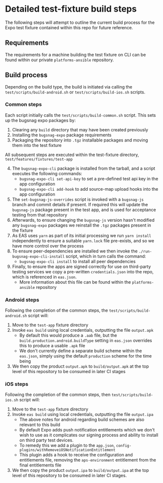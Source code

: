 # Detailed test-fixture build steps

The following steps will attempt to outline the current build process for the Expo test fixture contained within this repo for future reference.

## Requirements

The requirements for a machine building the test fixture on CLI can be found within our private `platforms-ansible` repository.

## Build process

Depending on the build type, the build is initiated via calling the `test/scripts/build-android.sh` or `test/scripts/build-ios.sh` scripts.

### Common steps

Each script initially calls the `test/scripts/build-common.sh` script.  This sets up the bugsnag expo packages by:

1. Clearing any `build` directory that may have been created previously
2. Installing the `bugsnag-expo` package requirements
3. Packaging the repository into `.tgz` installable packages and moving them into the test fixture

All subsequent steps are executed within the test-fixture directory, `test/features/fixtures/test-app`

4. The `bugsnag-expo-cli` package is installed from the tarball, and a script executes the following commands:
    - `bugsnag-expo-cli set-api-key` to set a pre-defined test api key in the app configuration
    - `bugsnag-expo-cli add-hook` to add source-map upload hooks into the app configuration
5. The `set-bugsnag-js-overrides` script is invoked with a `bugsnag-js` branch and commit details if present. If required this will update the `bugsnag-js` package present in the test app, and is used for acceptance testing from that repository
6. Afterwards, to ensure changing the `bugsnag-js` version hasn't modified any `bugsnag-expo` packages we reinstall the `.tgz` packages present in the fixture
7. As EAS uses `yarn` as part of its initial processing we run `yarn install` independently to ensure a suitable `yarn.lock` file pre-exists, and so we have more control over the process
8. To ensure peer-dependencies are installed we then invoke the `./run-bugsnag-expo-cli-install` script, which in turn calls the command:
    - `bugsnag-expo-cli install` to install all peer dependencies
9. Finally, to ensure the apps are signed correctly for use on third-party testing services we copy a pre-written `credentials.json` into the repo, which is referenced in `eas.json`.
    - More information about this file can be found within the `platforms-ansible` repository

### Android steps

Following the completion of the common steps, the `test/scripts/build-android.sh` script will:

1. Move to the `test-app` fixture directory
2. Invoke `eas build` using local credentials, outputting the file `output.apk`
    - By default this would produce a `.aab` file, but the `build.production.android.buildType` setting in `eas.json` overrides this to produce a usable `.apk` file
    - We don't currently define a separate build scheme within the `eas.json`, simply using the default `production` scheme for the time being
3. We then copy the product `output.apk` to `build/output.apk` at the top level of this repository to be consumed in later CI stages

### iOS steps

Following the completion of the common steps, then `test/scripts/build-ios.sh` script will:

1. Move to the `test-app` fixture directory
2. Invoke `eas build` using local credentials, outputting the file `output.ipa`
    - The above notes for android regarding build schemes are also relevant to this build
    - By default Expo adds push notification entitlements which we don't wish to use as it complicates our signing process and ability to install on third party test devices.
    - To remedy this we add a plugin to the `app.json`, `config-plugins/withRemoveiOSNotificationEntitlement`
    - This plugin adds a hook to receive the configuration and entitlements file, removing the `aps-environment` entitlement from the final entitlements file
3. We then copy the product `output.ipa` to `build/output.ipa` at the top level of this repository to be consumed in later CI stages.

